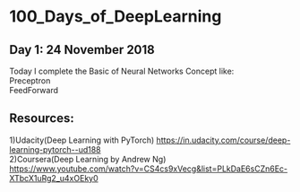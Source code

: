 # 100_Days_of_DeepLearning

## Day 1: 24 November 2018
Today I complete the Basic of Neural Networks Concept like:<br />
                  Preceptron<br />
                  FeedForward<br />
## Resources:
1)Udacity(Deep Learning with PyTorch) https://in.udacity.com/course/deep-learning-pytorch--ud188 <br />
2)Coursera(Deep Learning by Andrew Ng) https://www.youtube.com/watch?v=CS4cs9xVecg&list=PLkDaE6sCZn6Ec-XTbcX1uRg2_u4xOEky0
                  
